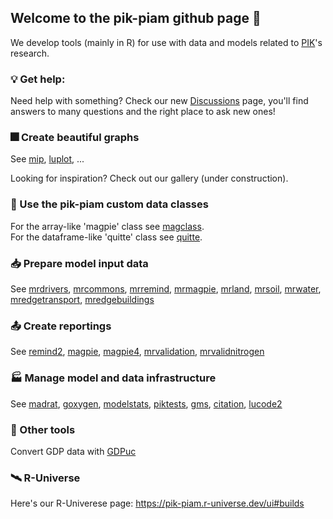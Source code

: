 ## Welcome to the pik-piam github page :wave:

We develop tools (mainly in R) for use with data and models related to [PIK](https://www.pik-potsdam.de/en)'s research.

### 💡 Get help:
Need help with something? Check our new [Discussions](https://github.com/pik-piam/discussions#readme) page, you'll find answers to many questions and the right place to ask new ones!

### :fireworks: Create beautiful graphs

See [mip](https://github.com/pik-piam/mip#readme), [luplot](https://github.com/pik-piam/luplot#readme), ...

Looking for inspiration? Check out our gallery (under construction).


### :floppy_disk: Use the pik-piam custom data classes

For the array-like 'magpie' class see [magclass](https://github.com/pik-piam/magclass#readme).  
For the dataframe-like 'quitte' class see [quitte](https://github.com/pik-piam/quitte#readme).


### :inbox_tray: Prepare model input data

See [mrdrivers](https://pik-piam.github.io/mrdrivers/index.html), 
[mrcommons](https://github.com/pik-piam/mrcommons#readme), 
[mrremind](https://github.com/pik-piam/mrremind#readme), 
[mrmagpie](https://github.com/pik-piam/mrmagpie#readme), 
[mrland](https://github.com/pik-piam/mrland#readme), 
[mrsoil](https://github.com/pik-piam/mrsoil#readme), 
[mrwater](https://github.com/pik-piam/mrwater#readme), 
[mredgetransport](https://github.com/pik-piam/mredgetransport#readme), 
[mredgebuildings](https://github.com/pik-piam/mredgebuildings#readme)


### :outbox_tray: Create reportings

See [remind2](https://github.com/pik-piam/remind2#readme), [magpie](https://github.com/pik-piam/magpie#readme), [magpie4](https://github.com/pik-piam/magpie4#readme), [mrvalidation](https://github.com/pik-piam/mrvalidation#readme),
[mrvalidnitrogen](https://github.com/pik-piam/mrvalidnitrogen#readme)


### :factory: Manage model and data infrastructure

See [madrat](https://github.com/pik-piam/madrat#readme), [goxygen](https://github.com/pik-piam/goxygen#readme), [modelstats](https://github.com/pik-piam/modelstats#readme), [piktests](https://github.com/pik-piam/piktests#readme), [gms](https://github.com/pik-piam/gms#readme), [citation](https://github.com/pik-piam/citation#readme), [lucode2](https://github.com/pik-piam/lucode2#readme)


### :wrench: Other tools

Convert GDP data with [GDPuc](https://johanneskoch94.github.io/GDPuc/index.html)

### 🛰️ R-Universe

Here's our R-Univerese page: https://pik-piam.r-universe.dev/ui#builds

